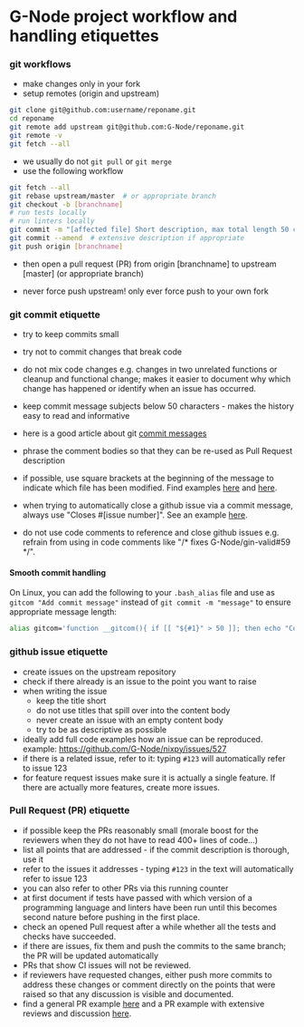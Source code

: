 # G-Node project workflow and handling etiquettes

### git workflows

- make changes only in your fork
- setup remotes (origin and upstream)
```bash
git clone git@github.com:username/reponame.git
cd reponame
git remote add upstream git@github.com:G-Node/reponame.git
git remote -v
git fetch --all
```

- we usually do not `git pull` or `git merge`
- use the following workflow
```bash
git fetch --all
git rebase upstream/master  # or appropriate branch
git checkout -b [branchname]
# run tests locally
# run linters locally
git commit -m "[affected file] Short description, max total length 50 char"
git commit --amend  # extensive description if appropriate
git push origin [branchname]
```
- then open a pull request (PR) from origin [branchname] to upstream [master] (or appropriate branch)

- never force push upstream! only ever force push to your own fork


### git commit etiquette

- try to keep commits small
- try not to commit changes that break code
- do not mix code changes e.g. changes in two unrelated functions or cleanup and functional change; makes it easier to document why which change has happened or identify when an issue has occurred.
- keep commit message subjects below 50 characters - makes the history easy to read and informative
- here is a good article about git [commit messages](https://chris.beams.io/posts/git-commit/)

- phrase the comment bodies so that they can be re-used as Pull Request description 
- if possible, use square brackets at the beginning of the message to indicate which file has been modified. Find examples [here](https://github.com/G-Node/gin-doi/pull/128/commits/6623a1c0609d73169c5039dde750daed890b58df) and [here](https://github.com/G-Node/gin-doi/pull/128/commits/47dbcb5c6af816ce97f8aaf13cededc4037168bb).

- when trying to automatically close a github issue via a commit message, always use "Closes #[issue number]". See an example [here](https://github.com/G-Node/gin-doi/commit/47dbcb5c6af816ce97f8aaf13cededc4037168bb).
- do not use code comments to reference and close github issues e.g. refrain from using in code comments like "/* fixes G-Node/gin-valid#59 */".

#### Smooth commit handling

On Linux, you can add the following to your `.bash_alias` file and use as `gitcom "Add commit message"`
instead of `git commit -m "message"` to ensure appropriate message length:

```bash
alias gitcom='function __gitcom(){ if [[ "${#1}" > 50 ]]; then echo "Commit message too long: ${#1} chars"; else git commit -m "$1"; fi }; __gitcom'
```


### github issue etiquette

- create issues on the upstream repository
- check if there already is an issue to the point you want to raise
- when writing the issue
  - keep the title short
  - do not use titles that spill over into the content body
  - never create an issue with an empty content body
  - try to be as descriptive as possible
- ideally add full code examples how an issue can be reproduced.
  example: https://github.com/G-Node/nixpy/issues/527
- if there is a related issue, refer to it: typing `#123` will automatically refer to issue 123
- for feature request issues make sure it is actually a single feature. If there are actually more features, create more issues.


### Pull Request (PR) etiquette

- if possible keep the PRs reasonably small (morale boost for the reviewers when they do not have to read 400+ lines of code...)
- list all points that are addressed - if the commit description is thorough, use it
- refer to the issues it addresses - typing `#123` in the text will automatically refer to issue 123
- you can also refer to other PRs via this running counter
- at first document if tests have passed with which version of a programming language and linters have been run until this becomes second nature before pushing in the first place.
- check an opened Pull request after a while whether all the tests and checks have succeeded.
- if there are issues, fix them and push the commits to the same branch; the PR will be updated automatically
- PRs that show CI issues will not be reviewed.
- if reviewers have requested changes, either push more commits to address these changes or comment directly on the points that were raised so that any discussion is visible and documented.
- find a general PR example [here](https://github.com/G-Node/python-odml/pull/389) and a PR example with extensive reviews and discussion [here](https://github.com/G-Node/nixpy/pull/495).
